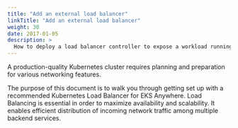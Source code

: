 ```yaml
---
title: "Add an external load balancer"
linkTitle: "Add an external load balancer"
weight: 30
date: 2017-01-05
description: >
  How to deploy a load balancer controller to expose a workload running in EKS Anywhere
---
```


<!-- overview -->

A production-quality Kubernetes cluster requires planning and preparation for various networking features.

<!-- body -->


The purpose of this document is to walk you through getting set up with a recommended Kubernetes Load Balancer for EKS Anywhere.
Load Balancing is essential in order to maximize availability and scalability. It enables efficient distribution of incoming network traffic among multiple backend services.
